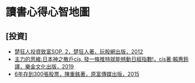 # 讀書心得心智地圖

## [投資]
* [楚狂人投資致富SOP. 2，楚狂人著，玩股網出版，2012](楚狂人_楚狂人投資致富SOP2.jpg)
* [主力的思維:日本神之散戶cis, 發一條推特就能撼動日經指數!，cis著;賴惠鈴譯，樂金文化出版，2019](CIS_主力的思維-日本神之散戶cis_發一條推特就能撼動日經指數.jpg)
*  [6年存到300張股票，陳重銘著，原富傳媒出版，2015](陳重銘_6年存到300張股票.jpg)
